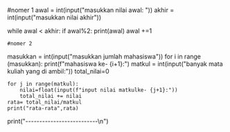 #nomer 1 
awal = int(input("masukkan nilai awal: "))
akhir = int(input("masukkan nilai akhir"))

while awal < akhir:
    if awal%2:
        print(awal)
    awal +=1



    #nomer 2
masukkan = int(input("masukkan jumlah mahasiswa"))
for i in range (masukkan):
    print(f"mahasiswa ke- {i+1}:")
    matkul = int(input("banyak mata kuliah yang di ambil:"))
    total_nilai=0

    for j in range(matkul):
        nilai=float(input(f"input nilai matkulke- {j+1}:"))
        total_nilai += nilai
    rata= total_nilai/matkul
    print("rata-rata",rata)

print("--------------------------\n")
